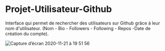 # Projet-Utilisateur-Github
Interface qui permet de rechercher des utilisateurs sur Github grâce à leur nom d'utilisateur. (Nom - Bio - Followers - Following - Repos -Date de création du compte).


![Capture d’écran 2020-11-21 à 19 51 56](https://user-images.githubusercontent.com/50487998/99885285-10fefd00-2c34-11eb-8234-97381517ec0e.png)

